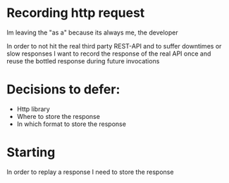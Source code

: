# Recording http request

Im leaving the "as a" because its always me, the developer

In order to not hit the real third party REST-API and to suffer downtimes or slow responses
I want to record the response of the real API once and reuse the bottled response during future invocations

# Decisions to defer:
* Http library
* Where to store the response
* In which format to store the response

# Starting

In order to replay a response
I need to store the response
